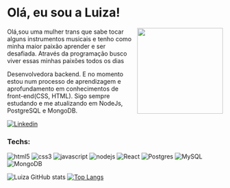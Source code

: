 # Olá, eu sou a Luiza!

<img src="https://i.imgur.com/vsmXAOL.jpg" width="200px" align="right" >
  <p align="left">
Olá,sou uma mulher trans que sabe tocar alguns instrumentos musicais e tenho como minha maior paixão aprender e ser desafiada. 
Através da programação busco viver essas minhas paixões todos os dias

Desenvolvedora backend. E no momento estou num processo de aprendizagem e aprofundamento em conhecimentos de front-end(CSS, HTML). Sigo sempre estudando e me atualizando em NodeJs, PostgreSQL e MongoDB.
  </p>


[![Linkedin](https://img.shields.io/badge/LinkedIn-0077B5?style=for-the-badge&logo=linkedin&logoColor=white)](https://www.linkedin.com/in/luiza-ferreira-a41458281/)

### Techs:

![html5](https://img.shields.io/badge/HTML5-E34F26?style=for-the-badge&logo=html5&logoColor=white)
![css3](https://img.shields.io/badge/CSS3-1572B6?style=for-the-badge&logo=css3&logoColor=white)
![javascript](https://img.shields.io/badge/JavaScript-323330?style=for-the-badge&logo=javascript&logoColor=F7DF1E)
![nodejs](https://img.shields.io/badge/Node%20js-339933?style=for-the-badge&logo=nodedotjs&logoColor=white)
![React](https://img.shields.io/badge/react-%2320232a.svg?style=for-the-badge&logo=react&logoColor=%2361DAFB)
![Postgres](https://img.shields.io/badge/postgres-%23316192.svg?style=for-the-badge&logo=postgresql&logoColor=white)
![MySQL](https://img.shields.io/badge/mysql-%2300f.svg?style=for-the-badge&logo=mysql&logoColor=white)
![MongoDB](https://img.shields.io/badge/MongoDB-%234ea94b.svg?style=for-the-badge&logo=mongodb&logoColor=white)

![Luiza GitHub stats](https://github-readme-stats.vercel.app/api?username=LuhOli42&show_icons=true&theme=radical)
[![Top Langs](https://github-readme-stats.vercel.app/api/top-langs/?username=anuraghazra&theme=radical&layout=donut)](https://github.com/anuraghazra/github-readme-stats)
